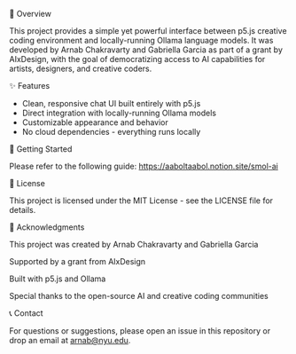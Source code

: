 🌟 Overview

This project provides a simple yet powerful interface between p5.js creative coding environment and locally-running Ollama language models. It was developed by Arnab Chakravarty and Gabriella Garcia as part of a grant by AIxDesign, with the goal of democratizing access to AI capabilities for artists, designers, and creative coders.


✨ Features
- Clean, responsive chat UI built entirely with p5.js
- Direct integration with locally-running Ollama models
- Customizable appearance and behavior
- No cloud dependencies - everything runs locally

🚀 Getting Started

Please refer to the following guide: https://aaboltaabol.notion.site/smol-ai 


📝 License

This project is licensed under the MIT License - see the LICENSE file for details.


🙏 Acknowledgments

This project was created by Arnab Chakravarty and Gabriella Garcia

Supported by a grant from AIxDesign

Built with p5.js and Ollama

Special thanks to the open-source AI and creative coding communities

📞 Contact

For questions or suggestions, please open an issue in this repository or drop an email at arnab@nyu.edu.
